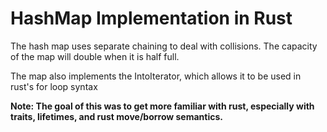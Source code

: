 # HashMap Implementation in Rust

The hash map uses separate chaining to deal with collisions.
The capacity of the map will double when it is half full.

The map also implements the IntoIterator, which allows it to be used in
rust's for loop syntax 

**Note: The goal of this was to get more familiar with rust, especially with traits, lifetimes, and rust move/borrow semantics.**
